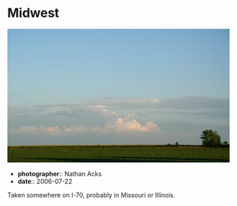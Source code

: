 # Midwest

![A midwestern farm field at dusk. Distant thunderheads are dramatically lit by the setting sun](assets/2006-07-22-midwest.webp)

* **photographer**:: Nathan Acks
* **date**:: 2006-07-22

Taken somewhere on I-70, probably in Missouri or Illinois.
